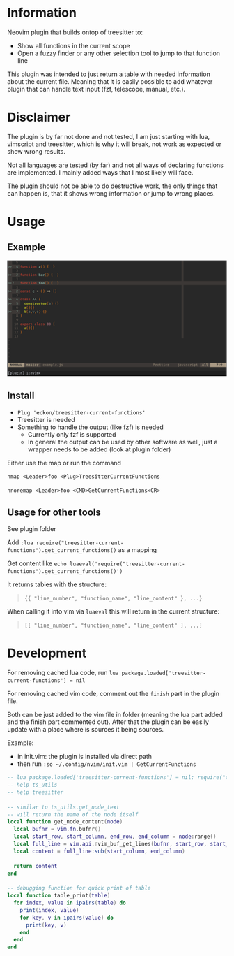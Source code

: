 # Information

Neovim plugin that builds ontop of treesitter to:
* Show all functions in the current scope
* Open a fuzzy finder or any other selection tool to jump to that function line

This plugin was intended to just return a table with needed information about the current file.
Meaning that it is easily possible to add whatever plugin that can handle text input (fzf, telescope, manual, etc.).


# Disclaimer

The plugin is by far not done and not tested, I am just starting with lua, vimscript and treesitter, which is why it will break,
not work as expected or show wrong results.

Not all languages are tested (by far) and not all ways of declaring functions are implemented.
I mainly added ways that I most likely will face.

The plugin should not be able to do destructive work, the only things that can happen is, that it shows wrong information or jump to wrong places.


# Usage

## Example

![Example Usage of treesitter-current-functions](./treesitter-current-functions-example.gif)


## Install

* `Plug 'eckon/treesitter-current-functions'`
* Treesitter is needed
* Something to handle the output (like fzf) is needed
  * Currently only fzf is supported
  * In general the output can be used by other software as well, just a wrapper needs to be added (look at plugin folder)

Either use the map or run the command
```vim
nmap <Leader>foo <Plug>TreesitterCurrentFunctions

nnoremap <Leader>foo <CMD>GetCurrentFunctions<CR>
```


## Usage for other tools

See plugin folder

Add `:lua require("treesitter-current-functions").get_current_functions()` as a mapping

Get content like `echo luaeval('require("treesitter-current-functions").get_current_functions()')`

It returns tables with the structure:
> `{{ "line_number", "function_name", "line_content" }, ...}`

When calling it into vim via `luaeval` this will return in the current structure:
> `[[ "line_number", "function_name", "line_content" ], ...]`


# Development

For removing cached lua code, run `lua package.loaded['treesitter-current-functions'] = nil`

For removing cached vim code, comment out the `finish` part in the plugin file.

Both can be just added to the vim file in folder (meaning the lua part added and the finish part commented out).
After that the plugin can be easily update with a place where is sources it being sources.

Example:
* in init.vim: the plugin is installed via direct path
* then run `:so ~/.config/nvim/init.vim | GetCurrentFunctions`

```lua
-- lua package.loaded['treesitter-current-functions'] = nil; require("treesitter-current-functions").get_current_functions()
-- help ts_utils
-- help treesitter

-- similar to ts_utils.get_node_text
-- will return the name of the node itself
local function get_node_content(node)
  local bufnr = vim.fn.bufnr()
  local start_row, start_column, end_row, end_column = node:range()
  local full_line = vim.api.nvim_buf_get_lines(bufnr, start_row, start_row + 1, false)[1]
  local content = full_line:sub(start_column, end_column)

  return content
end

-- debugging function for quick print of table
local function table_print(table)
  for index, value in ipairs(table) do
    print(index, value)
    for key, v in ipairs(value) do
      print(key, v)
    end
  end
end
```
